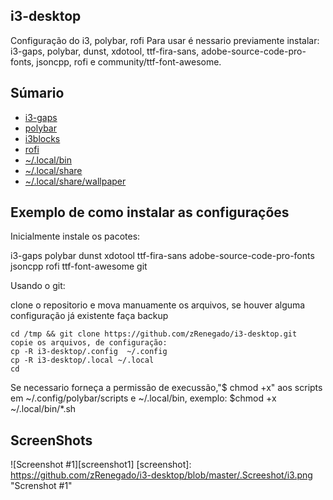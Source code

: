 ## i3-desktop
  Configuração do i3, polybar, rofi Para usar é nessario previamente instalar: i3-gaps, polybar, dunst, xdotool, ttf-fira-sans, adobe-source-code-pro-fonts, jsoncpp, rofi e community/ttf-font-awesome.
## Súmario
- [i3-gaps](https://github.com/zRenegado/i3-desktop/blob/master/.config/i3/config)
- [polybar](https://github.com/zRenegado/i3-desktop/blob/master/.config/polybar/config)
- [i3blocks](https://github.com)
- [rofi](https://github.com/zRenegado/i3-desktop/blob/master/.config/rofi/config.rasi)
- [~/.local/bin](https://github.com/zRenegado/i3-desktop/tree/master/.local/bin)
- [~/.local/share](https://github.com/zRenegado/i3-desktop/tree/master/.local/share)
- [~/.local/share/wallpaper](https://github.com/zRenegado/i3-desktop/tree/master/.local/share/wallpaper)

## Exemplo de como instalar as configurações

Inicialmente instale os pacotes:

i3-gaps polybar dunst xdotool ttf-fira-sans adobe-source-code-pro-fonts 
jsoncpp rofi ttf-font-awesome git

Usando o git:

clone o repositorio e mova manuamente os arquivos, se houver alguma 
configuração já existente faça backup

	cd /tmp && git clone https://github.com/zRenegado/i3-desktop.git
	copie os arquivos, de configuração:
	cp -R i3-desktop/.config  ~/.config
	cp -R i3-desktop/.local ~/.local
	cd

Se necessario forneça a permissão de execussão,"$ chmod +x" aos scripts em 
~/.config/polybar/scripts e ~/.local/bin, exemplo:
$chmod +x ~/.local/bin/*.sh 

## ScreenShots

![Screenshot #1][screenshot1]
[screenshot]: https://github.com/zRenegado/i3-desktop/blob/master/.Screeshot/i3.png "Screnshot #1"
